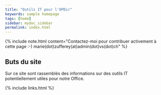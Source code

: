 ```yaml
---
title: "Outils IT pour l'OPDir"
keywords: sample homepage
tags: [home]
sidebar: mydoc_sidebar
permalink: index.html
---
```


{% include note.html content="Contactez-moi pour contribuer activement à cette page :-) marie(dot)zufferey(at)admin(dot)vs(dot)ch" %}

## Buts du site

Sur ce site sont rassemblés des informations sur des outils IT potentiellement utiles pour notre Office.

{% include links.html %}
